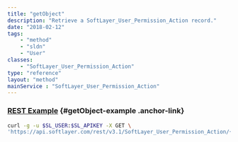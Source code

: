 ```yaml
---
title: "getObject"
description: "Retrieve a SoftLayer_User_Permission_Action record."
date: "2018-02-12"
tags:
    - "method"
    - "sldn"
    - "User"
classes:
    - "SoftLayer_User_Permission_Action"
type: "reference"
layout: "method"
mainService : "SoftLayer_User_Permission_Action"
---
```


### [REST Example](#getObject-example) <a href="/article/rest/"><i class="fas fa-question"></i></a> {#getObject-example .anchor-link} 
```bash
curl -g -u $SL_USER:$SL_APIKEY -X GET \
'https://api.softlayer.com/rest/v3.1/SoftLayer_User_Permission_Action/{SoftLayer_User_Permission_ActionID}/getObject'
```
